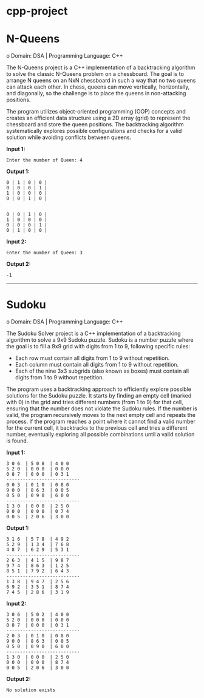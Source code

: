 # cpp-project
# N-Queens

o Domain: DSA | Programming Language: C++

The N-Queens project is a C++ implementation of a backtracking algorithm to solve the classic N-Queens problem on a chessboard. The goal is to arrange N queens on an NxN chessboard in such a way that no two queens can attack each other. In chess, queens can move vertically, horizontally, and diagonally, so the challenge is to place the queens in non-attacking positions.
    
The program utilizes object-oriented programming (OOP) concepts and creates an efficient data structure using a 2D array (grid) to represent the chessboard and store the queen positions. The backtracking algorithm systematically explores possible configurations and checks for a valid solution while avoiding conflicts between queens.


**Input 1:**
```input
Enter the number of Queen: 4
```
**Output 1:**
```output
0 | 1 | 0 | 0 | 
0 | 0 | 0 | 1 | 
1 | 0 | 0 | 0 | 
0 | 0 | 1 | 0 | 


0 | 0 | 1 | 0 | 
1 | 0 | 0 | 0 | 
0 | 0 | 0 | 1 | 
0 | 1 | 0 | 0 | 
```
**Input 2:**
```input
Enter the number of Queen: 3
```
**Output 2:**
```output
-1
```

--------------------------------------------------------------------------------------------------------------------------------------------------------------------

# Sudoku

o Domain: DSA | Programming Language: C++

The Sudoku Solver project is a C++ implementation of a backtracking algorithm to solve a 9x9 Sudoku puzzle. Sudoku is a number puzzle where the goal is to fill a 9x9 grid with digits from 1 to 9, following specific rules:

- Each row must contain all digits from 1 to 9 without repetition.
- Each column must contain all digits from 1 to 9 without repetition.
- Each of the nine 3x3 subgrids (also known as boxes) must contain all digits from 1 to 9 without repetition.

The program uses a backtracking approach to efficiently explore possible solutions for the Sudoku puzzle. It starts by finding an empty cell (marked with 0) in the grid and tries different numbers (from 1 to 9) for that cell, ensuring that the number does not violate the Sudoku rules. If the number is valid, the program recursively moves to the next empty cell and repeats the process. If the program reaches a point where it cannot find a valid number for the current cell, it backtracks to the previous cell and tries a different number, eventually exploring all possible combinations until a valid solution is found.

**Input 1:**
```input
3 0 6  | 5 0 8  | 4 0 0 
5 2 0  | 0 0 0  | 0 0 0 
0 8 7  | 0 0 0  | 0 3 1 
---------------------------
0 0 3  | 0 1 0  | 0 8 0 
9 0 0  | 8 6 3  | 0 0 5 
0 5 0  | 0 9 0  | 6 0 0 
---------------------------
1 3 0  | 0 0 0  | 2 5 0 
0 0 0  | 0 0 0  | 0 7 4 
0 0 5  | 2 0 6  | 3 0 0 
```
**Output 1:**
```output
3 1 6  | 5 7 8  | 4 9 2 
5 2 9  | 1 3 4  | 7 6 8 
4 8 7  | 6 2 9  | 5 3 1 
---------------------------
2 6 3  | 4 1 5  | 9 8 7 
9 7 4  | 8 6 3  | 1 2 5 
8 5 1  | 7 9 2  | 6 4 3 
---------------------------
1 3 8  | 9 4 7  | 2 5 6 
6 9 2  | 3 5 1  | 8 7 4 
7 4 5  | 2 8 6  | 3 1 9  
```
**Input 2:**
```input
3 0 6  | 5 0 2  | 4 0 0 
5 2 0  | 0 0 0  | 0 0 0 
0 8 7  | 0 0 0  | 0 3 1 
---------------------------
2 0 3  | 0 1 0  | 0 8 0 
9 0 0  | 8 6 3  | 0 0 5 
0 5 0  | 0 9 0  | 6 0 0 
---------------------------
1 3 0  | 0 0 0  | 2 5 0 
0 0 0  | 0 0 0  | 8 7 4 
0 0 5  | 2 0 6  | 3 0 0 
```
**Output 2:**
```output
No solution exists
```




